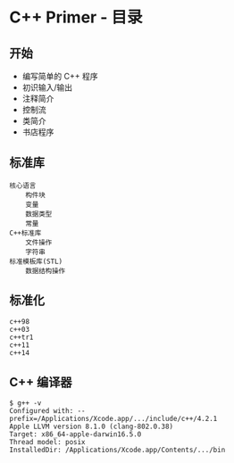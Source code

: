 # C++ Primer - 目录

## 开始

- 编写简单的 C++ 程序
- 初识输入/输出
- 注释简介
- 控制流
- 类简介
- 书店程序

## 标准库

```
核心语言
    构件块
    变量
    数据类型
    常量
C++标准库
    文件操作
    字符串
标准模板库(STL)
    数据结构操作
```

## 标准化

```
c++98
c++03
c++tr1
c++11
c++14
```

## C++ 编译器

```
$ g++ -v
Configured with: --prefix=/Applications/Xcode.app/.../include/c++/4.2.1
Apple LLVM version 8.1.0 (clang-802.0.38)
Target: x86_64-apple-darwin16.5.0
Thread model: posix
InstalledDir: /Applications/Xcode.app/Contents/.../bin
```


